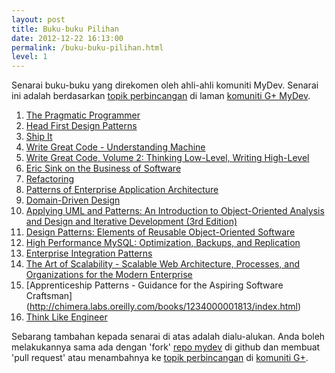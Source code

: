 ```yaml
---
layout: post
title: Buku-buku Pilihan
date: 2012-12-22 16:13:00
permalink: /buku-buku-pilihan.html
level: 1
---
```


Senarai buku-buku yang direkomen oleh ahli-ahli komuniti MyDev. Senarai ini adalah berdasarkan [topik perbincangan][1] di laman [komuniti G+ MyDev][2].

<!--more-->

1. [The Pragmatic Programmer](http://www.amazon.com/Pragmatic-Programmer-Journeyman-Master/dp/020161622X)
1. [Head First Design Patterns](http://shop.oreilly.com/product/9780596007126.do)
1. [Ship It](http://pragprog.com/book/prj/ship-it)
1. [Write Great Code - Understanding Machine](http://www.amazon.com/Write-Great-Code-Understanding-Machine/dp/1593270038/ref=pd_sim_b_1)
1. [Write Great Code, Volume 2: Thinking Low-Level, Writing High-Level](http://www.amazon.com/Write-Great-Code-Volume-High-Level/dp/1593270658/ref=pd_sim_b_1)
1. [Eric Sink on the Business of Software](http://www.amazon.com/Eric-Business-Software-Experts-Voice/dp/1590596234)
1. [Refactoring](http://www.amazon.com/Refactoring-Improving-Design-Existing-Code/dp/0201485672)
1. [Patterns of Enterprise Application Architecture](http://www.amazon.com/Patterns-Enterprise-Application-Architecture-Martin/dp/0321127420)
1. [Domain-Driven Design](http://www.amazon.com/Domain-Driven-Design-Tackling-Complexity-Software/dp/0321125215/)
1. [Applying UML and Patterns: An Introduction to Object-Oriented Analysis and Design and Iterative Development (3rd Edition)](http://www.amazon.com/Applying-UML-Patterns-Introduction-Object-Oriented/dp/0131489062)
1. [Design Patterns: Elements of Reusable Object-Oriented Software](http://www.amazon.com/Design-Patterns-Object-Oriented-Professional-Computing/dp/0201634988)
1. [High Performance MySQL: Optimization, Backups, and Replication](http://www.amazon.com/High-Performance-MySQL-Optimization-Replication/dp/1449314287)
1. [Enterprise Integration Patterns](http://www.amazon.com/o/asin/0321200683/ref=nosim/enterpriseint-20)
1. [The Art of Scalability - Scalable Web Architecture, Processes, and
Organizations for the Modern Enterprise](http://theartofscalability.com/)
1. [Apprenticeship Patterns - Guidance for the Aspiring Software Craftsman] (http://chimera.labs.oreilly.com/books/1234000001813/index.html)
2. [Think Like Engineer](http://www.amazon.com/Think-Like-Engineer-systematic-challenges/dp/1500972282)

Sebarang tambahan kepada senarai di atas adalah dialu-alukan. Anda boleh melakukannya sama ada dengan 'fork' [repo mydev][3] di github dan membuat 'pull request' atau menambahnya ke [topik perbincangan][1] di [komuniti G+][2].

[1]:https://plus.google.com/u/0/105721265741813048018/posts/chsdf4ekQ8S
[2]:https://plus.google.com/u/0/communities/104883828501447858589
[3]:https://github.com/mydevcommunity/mydev
